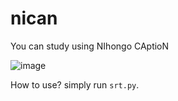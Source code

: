 # nican
You can study using NIhongo CAptioN 

![image](https://user-images.githubusercontent.com/19528709/178579965-438295bd-3582-46e1-8e90-51bc7e6648ce.png)

How to use? simply run `srt.py`.
